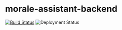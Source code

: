 # morale-assistant-backend

[![Build Status](https://dev.azure.com/herolds/Morale%20Assistant/_apis/build/status/morale-assistant-backend.build?branchName=development)](https://dev.azure.com/herolds/Morale%20Assistant/_build/latest?definitionId=18&branchName=development)
![Deployment Status](https://herolds.vsrm.visualstudio.com/_apis/public/Release/badge/cfc34ffd-825b-4345-b777-0ca41fb447f3/3/3)
